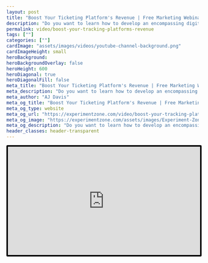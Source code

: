 ```yaml
---
layout: post
title: "Boost Your Ticketing Platform's Revenue | Free Marketing Webinar | Featuring Trustworthy Digital"
description: "Do you want to learn how to develop an encompassing digital marketing strategy for your ticketing business?"
permalink: video/boost-your-tracking-platforms-revenue
tags: [""]
categories: [""]
cardImage: "assets/images/videos/youtube-channel-background.png"
cardImageHeight: small
heroBackground:
heroBackgroundOverlay: false
heroHeight: 600
heroDiagonal: true
heroDiagonalFill: false
meta_title: "Boost Your Ticketing Platform's Revenue | Free Marketing Webinar | Featuring Trustworthy Digital"
meta_description: "Do you want to learn how to develop an encompassing digital marketing strategy for your ticketing business?"
meta_author: "AJ Davis"
meta_og_title: "Boost Your Ticketing Platform's Revenue | Free Marketing Webinar | Featuring Trustworthy Digital"
meta_og_type: website
meta_og_url: "https://experimentzone.com/video/boost-your-tracking-platforms-revenue"
meta_og_image: "https://experimentzone.com/assets/images/Experiment-Zone-logo-color.png"
meta_og_description: "Do you want to learn how to develop an encompassing digital marketing strategy for your ticketing business?"
header_classes: header-transparent
---
```


<style>
    .video {
        border: 4px solid black;
        border-radius: 3px;
    }
    .work-summary {
        border: 0px solid black;
    }
    .iframe-container{
        position: relative;
        width: 100%;
        padding-bottom: 56.25%; 
        height: 0;
    }
    .iframe-container iframe{
        position: absolute;
        top:0;
        left: 0;
        width: 100%;
        height: 100%;
    }
</style>

<div class="mt-0 mt-md-n20 work work-summary justify-content-center iframe-container">
    <iframe class="video" src="https://www.youtube.com/embed/eadkcGnBgjw" title="YouTube video player" frameborder="0" allow="accelerometer; autoplay; clipboard-write; encrypted-media; gyroscope; picture-in-picture" allowfullscreen></iframe>
</div>
